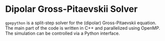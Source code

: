 # Dipolar Gross-Pitaevskii Solver

`gpepython` is a split-step solver for the (dipolar) Gross-Pitaevskii equation. The main part
of the code is written in C++ and parallelized using OpenMP. The simulation can be controlled
via a Python interface.

